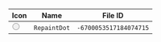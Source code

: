 | Icon | Name | File ID |
| ---  | ---  | ---     |
| ![](RepaintDot.png) | `RepaintDot` | `-6700053517184074715` |
